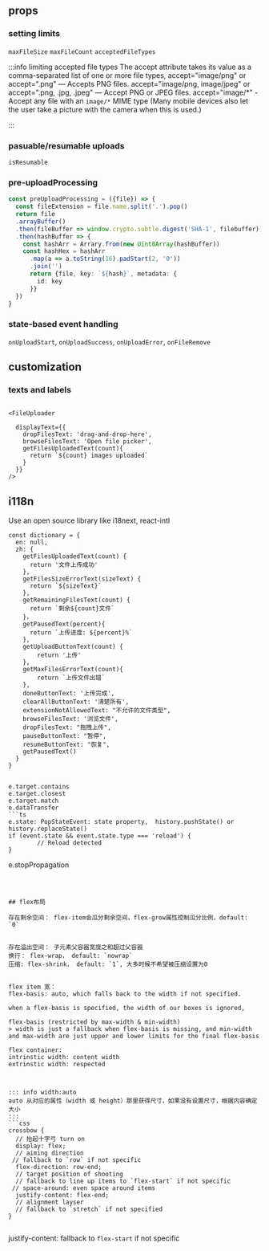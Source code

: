 ## props


### setting limits

`maxFileSize`
`maxFileCount`
`acceptedFileTypes` 


:::info limiting accepted file types
The accept attribute takes  its value as a comma-separated list of one or more file types,
accept="image/png" or accept=".png" — Accepts PNG files.
accept="image/png, image/jpeg" or accept=".png, .jpg, .jpeg" — Accept PNG or JPEG files.
accept="image/*"  - Accept any file with an `image/*` MIME type (Many mobile devices also let the user take a picture with the camera when this is used.)

:::

### pasuable/resumable uploads

`isResumable`

### pre-uploadProcessing


```ts
const preUploadProcessing = ({file}) => {
  const fileExtension = file.name.split('.').pop()
  return file
  .arrayBuffer()
  .then(fileBuffer => window.crypto.subtle.digest('SHA-1', filebuffer))
  .then(hashBuffer => {
    const hashArr = Arrary.from(new Uint8Array(hashBuffer))
    const hashHex = hashArr
      .map(a => a.toString(16).padStart(2, '0'))
      .join('') 
      return {file, key: `${hash}`, metadata: {
        id: key
      }}
  })
}
```


### state-based event handling

`onUploadStart`, `onUploadSuccess`, `onUploadError`, `onFileRemove`


## customization


### texts and labels

```tsx

<FileUploader
  
  displayText={{
    dropFilesText: 'drag-and-drop-here',
    browseFilesText: 'Open file picker',
    getFilesUploadedText(count){
      return `${count} images uploaded`
    }
  }}
/>
```


## i118n
Use an open source library like i18next, react-intl

```tsx
const dictionary = {
  en: null,
  zh: {
    getFilesUploadedText(count) {
      return '文件上传成功'
    },
    getFilesSizeErrorText(sizeText) {
      return `${sizeText}`
    },
    getRemainingFilesText(count) {
      return `剩余${count}文件`
    }，
    getPausedText(percent){
      return `上传进度: ${percent}%`
    },
    getUploadButtonText(count) {
        return '上传'
    },
    getMaxFilesErrorText(count){
        return `上传文件出错`
    },
    doneButtonText: '上传完成',
    clearAllButtonText: '清楚所有',
    extensionNotAllowedText: "不允许的文件类型",
    browseFilesText: '浏览文件',
    dropFilesText: "拖拽上传",
    pauseButtonText: "暂停",
    resumeButtonText: "恢复",
    getPausedText()
  }
}

```

```dotnetcli

e.target.contains
e.target.closest
e.target.match
e.dataTransfer
```ts
e.state: PopStateEvent: state property,  history.pushState() or history.replaceState()
if (event.state && event.state.type === 'reload') {
        // Reload detected
}
```
e.stopPropagation
```



## flex布局

存在剩余空间： flex-item会瓜分剩余空间，flex-grow属性控制瓜分比例，default: `0`


存在溢出空间： 子元素父容器宽度之和超过父容器
换行： flex-wrap， default: `nowrap`
压缩: flex-shrink， default: `1`, 大多时候不希望被压缩设置为0


flex item 宽：
flex-basis: auto, which falls back to the width if not specified.

when a flex-basis is specified, the width of our boxes is ignored,

flex-basis (restricted by max-width & min-width)
> width is just a fallback when flex-basis is missing, and min-width and max-width are just upper and lower limits for the final flex-basis

flex container: 
intrinstic width: content width
extrinstic width: respected



::: info width:auto
auto 从对应的属性（width 或 height）那里获得尺寸，如果没有设置尺寸，根据内容确定大小
:::
```css
crossbow {
  // 抬起十字弓 turn on
  display: flex;
  // aiming direction
 // fallback to `row` if not specific
  flex-direction: row-end;
  // target position of shooting
  // fallback to line up items to `flex-start` if not specific
 // space-around: even space around items
  justify-content: flex-end;
  // alignment layser
  // fallback to `stretch` if not specified
}


```

justify-content: fallback to `flex-start` if not specific